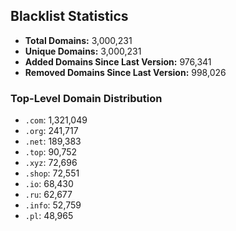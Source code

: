 ## Blacklist Statistics

- **Total Domains:** 3,000,231
- **Unique Domains:** 3,000,231
- **Added Domains Since Last Version:** 976,341
- **Removed Domains Since Last Version:** 998,026

### Top-Level Domain Distribution

-  `.com`: 1,321,049
-  `.org`: 241,717
-  `.net`: 189,383
-  `.top`: 90,752
-  `.xyz`: 72,696
-  `.shop`: 72,551
-  `.io`: 68,430
-  `.ru`: 62,677
-  `.info`: 52,759
-  `.pl`: 48,965
